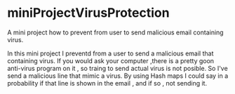 # miniProjectVirusProtection
A mini project how to prevent from user to send malicious email containing virus.

In this mini project I preventd from  a user to send a malicious email that containing virus.
If you would ask your computer ,there is a pretty goon anti-virus program on it , so traing to send actual virus is not
posible.
So I've send a malicious line that mimic a virus.
By using Hash maps I could say in a probability if that line is shown in the email , and if so , not sending it.
